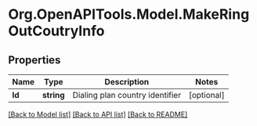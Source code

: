 
# Org.OpenAPITools.Model.MakeRingOutCoutryInfo

## Properties

Name | Type | Description | Notes
------------ | ------------- | ------------- | -------------
**Id** | **string** | Dialing plan country identifier | [optional] 

[[Back to Model list]](../README.md#documentation-for-models)
[[Back to API list]](../README.md#documentation-for-api-endpoints)
[[Back to README]](../README.md)

